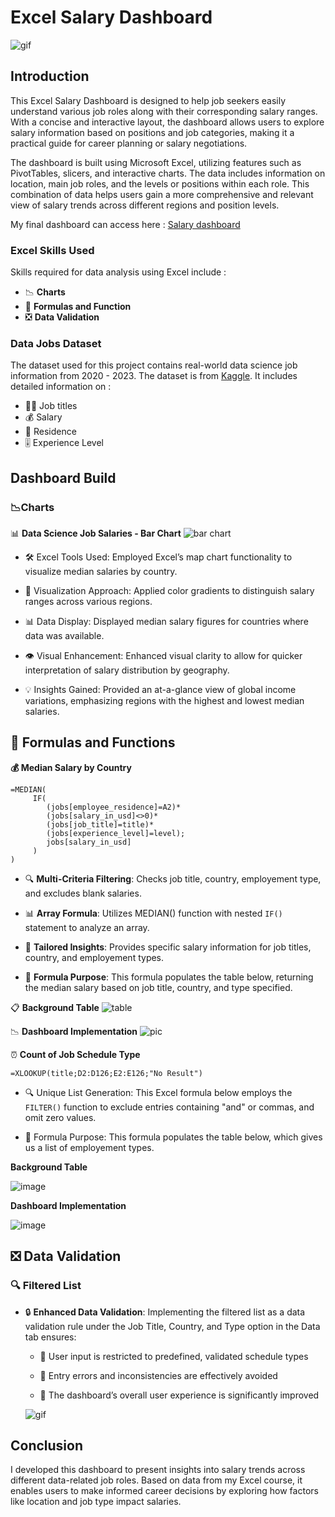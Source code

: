 # Excel Salary Dashboard
 
![gif](Images\1.gif)

## Introduction

This Excel Salary Dashboard is designed to help job seekers easily understand various job roles along with their corresponding salary ranges. With a concise and interactive layout, the dashboard allows users to explore salary information based on positions and job categories, making it a practical guide for career planning or salary negotiations.

The dashboard is built using Microsoft Excel, utilizing features such as PivotTables, slicers, and interactive charts. The data includes information on location, main job roles, and the levels or positions within each role. This combination of data helps users gain a more comprehensive and relevant view of salary trends across different regions and position levels.


My final dashboard can access here : [Salary dashboard](D:\Output\Excel-Portofolio\Excel-Portofolio\data_science_salaries_dashboard.xlsx)

### Excel Skills Used

Skills required for data analysis using Excel include :
- 📉 **Charts**
- 🧮 **Formulas and Function**
- ❎ **Data Validation**

### Data Jobs Dataset

The dataset used for this project contains real-world data science job information from 2020 - 2023. The dataset is from [Kaggle](https://www.kaggle.com/datasets/hummaamqaasim/jobs-in-data). It includes detailed information on :
- 👨‍💼 Job titles
- 💰 Salary
- 📍 Residence
- 🎚️ Experience Level

## Dashboard Build

### 📉Charts
📊 **Data Science Job Salaries - Bar Chart**
![bar chart](Images\2.png)

- 🛠️ Excel Tools Used: Employed Excel’s map chart functionality to visualize median salaries by country.

- 🎨 Visualization Approach: Applied color gradients to distinguish salary ranges across various regions.

- 📊 Data Display: Displayed median salary figures for countries where data was available.

- 👁️ Visual Enhancement: Enhanced visual clarity to allow for quicker interpretation of salary distribution by geography.

- 💡 Insights Gained: Provided an at-a-glance view of global income variations, emphasizing regions with the highest and lowest median salaries.

## 🧮 Formulas and Functions

 **💰 Median Salary by Country**

 ```excel
=MEDIAN(
      IF(
         (jobs[employee_residence]=A2)*
         (jobs[salary_in_usd]<>0)*
         (jobs[job_title]=title)*
         (jobs[experience_level]=level);
         jobs[salary_in_usd]
      )
)
 ```

 - 🔍 **Multi-Criteria Filtering**: Checks job title, country, employement type, and excludes blank salaries.

- 📊 **Array Formula**: Utilizes MEDIAN() function with nested ``IF()`` statement to analyze an array.

- 🎯 **Tailored Insights**: Provides specific salary information for job titles, country, and employement types.

- 🔢 **Formula Purpose**: This formula populates the table below, returning the median salary based on job title, country, and type specified.

📋 **Background Table**
![table](Images\3.png)

📉 **Dashboard Implementation**
![pic](Images\4.png)

⏰ **Count of Job Schedule Type**

```excel
=XLOOKUP(title;D2:D126;E2:E126;"No Result")
```

- 🔍 Unique List Generation: This Excel formula below employs the `FILTER()` function to exclude entries containing "and" or commas, and omit zero values.

- 🔢 Formula Purpose: This formula populates the table below, which gives us a list of employement types.

**Background Table**

![image](Images\5.png)

**Dashboard Implementation**

![image](Images\6.png)


## ❎ Data Validation

### 🔍 Filtered List

- 🔒 **Enhanced Data Validation**: Implementing the filtered list as a data validation rule under the Job Title, Country, and Type option in the Data tab ensures:

  - 🎯 User input is restricted to predefined, validated schedule types

  - 🚫 Entry errors and inconsistencies are effectively avoided
  - 👥 The dashboard’s overall user experience is significantly improved

  ![gif](Images\7.gif)

## Conclusion

I developed this dashboard to present insights into salary trends across different data-related job roles. Based on data from my Excel course, it enables users to make informed career decisions by exploring how factors like location and job type impact salaries.